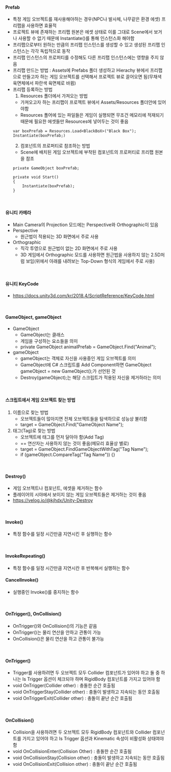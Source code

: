 #### Prefab

* 특정 게임 오브젝트를 재사용해야하는 경우(NPC나 발사체, 나무같은 환경 에셋) 프리팹을 사용하면 효율적
* 프로젝트 뷰에 존재하는 프리팹 원본은 에셋 상태로 이를 그대로 Scene에서 보거나 사용할 수 없기 때문에 Instantiate()를 통해 인스턴스화 해야함
* 프리팹으로부터 원하는 만큼의 프리팹 인스턴스를 생성할 수 있고 생성된 프리팹 인스턴스는 각각 독립적으로 동작
* 프리팹 인스턴스의 프로퍼티를 수정해도 다른 프리팹 인스턴스에는 영향을 주지 않음
* 프리팹 만드는 방법 : Assets에 Prefabs 폴더 생성하고 Hierachy 뷰에서 프리팹으로 만들고자 하는 게임 오브젝트를 선택해서 프로젝트 뷰로 끌어오면 됨(무채색 육면체에서 파란색 육면체로 바뀜)
* 프리팹 등록하는 방법
  1. Resources 폴더에서 가져오는 방법
    * 가져오고자 하는 프리팹이 프로젝트 뷰에서 Assets/Resources 폴더안에 있어야함
    * Resources 폴어에 있는 파일들은 게임이 실행되면 무조건 메모리에 적재되기 때문에 필요한 에셋들만 Resources에 넣어두는 것이 좋음
    ```
    var boxPrefab = Resources.Load<BlackBoX>("Black Box");
    Instantiate(boxPrefab;)
    ```
  2. 컴포넌트의 프로퍼티로 참조하는 방법
    * Scene에 배치된 게임 오브젝트에 부착된 컴포넌트의 프로퍼티로 프리팹 원본을 참조
    ```
    private GameObject boxPrefab;

    private void Start()
    {
        Instantiate(boxPrefab);
    }
    ```

<br/>

#### 유니티 카메라
* Main Camera의 Projection 모드에는 Perspective와 Orthographic이 있음
* Perspective
  * 원근법이 적용되는 3D 화면에서 주로 사용
* Orthographic
  * 직각 투영으로 원근법이 없는 2D 화면에서 주로 사용
  * 3D 게임에서 Orthographic 모드를 사용하면 원근법을 사용하지 않는 2.5D처럼 보임(위에서 아래를 내려보는 Top-Down 형식의 게임에서 주로 사용)

<br/>

#### 유니티 KeyCode
* https://docs.unity3d.com/kr/2018.4/ScriptReference/KeyCode.html

<br/>

#### GameObject, gameObject
* GameObject
  * GameObject는 클래스
  * 게임을 구성하는 요소들을 의미
  * private GameObject animalPrefab = GameObject.Find("Animal");
* gameObject
  * gameObject는 객체로 자신을 사용중인 게임 오브젝트를 의미
  * GameObject에 C# 스크립트를 Add Component하면 GameObject gameObject = new GameObject();가 선언된 것
  * Destroy(gameObject);는 해당 스크립트가 적용된 자신을 제거하라는 의미

<br/>

#### 스크립트에서 게임 오브젝트 찾는 방법
1. 이름으로 찾는 방법
   * 오브젝트들이 많아지면 전체 오브젝트들을 탐색하므로 성능상 불리함
   * target = GameObject.Find("GameObject Name");
2. 태그(Tag)로 찾는 방법
   * 오브젝트에 태그를 먼저 달아야 함(Add Tag)
   * == 연산자는 사용하지 않는 것이 좋음(메모리 효율상 별로)
   * target = GameObject.FindGameObjectWithTag("Tag Name");
   * if (gameObject.CompareTag("Tag Name")) {}

<br/>

#### Destroy()
* 게임 오브젝트나 컴포넌트, 에셋을 제거하는 함수
* 플레이어의 시야에서 보이지 않는 게임 오브젝트들은 제거하는 것이 좋음
* https://velog.io/@kjhdx/Unity-Destroy

<br/>

#### Invoke()
* 특정 함수를 일정 시간만큼 지연시킨 후 실행하는 함수
<br/>

#### InvokeRepeating()
* 특정 함수를 일정 시간만큼 지연시칸 후 반복해서 실행하는 함수

#### CancelInvoke()
* 실행중인 Invoke()를 중지하는 함수

<br/>

#### OnTrigger(), OnCollision()
* OnTrigger()와 OnCollision()의 기능은 같음
* OnTrigger()는 물리 연산을 안하고 관통이 가능
* OnCollision()은 물리 연산을 하고 관통이 불가능
<br/>

#### OnTrigger()
* Trigger를 사용하려면 두 오브젝트 모두 Collider 컴포넌트가 있어야 하고 둘 중 하나는 Is Trigger 옵션이 체크되야 하며 RigidBody 컴포넌트를 가지고 있어야 함
* void OnTrigger(Collider other) : 충돌한 순간 호출됨
* void OnTriggerStay(Collider other) : 충돌이 발생하고 지속되는 동안 호출됨
* void OnTriggerExit(Collider other) : 충돌이 끝난 순간 호출됨
<br/>

#### OnCollision()
* Collision을 사용하려면 두 오브젝트 모두 RigidBody 컴포넌트와 Collider 컴포넌트를 가지고 있어야 하고 Is Trigger 옵션과 Kinematic 속성이 비활성화 상태여야 함
* void OnCollisionEnter(Collision Other) : 충돌한 순간 호출됨
* void OnCollisionStay(Collision other) : 충돌이 발생하고 지속되는 동안 호출됨
* void OnCollisionExit(Collision other) : 충돌이 끝난 순간 호출됨

